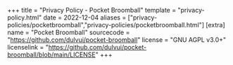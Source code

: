 +++
title = "Privacy Policy - Pocket Broomball"
template = "privacy-policy.html"
date = 2022-12-04
aliases = ["privacy-policies/pocketbroomball","privacy-policies/pocketbroomball.html"]
[extra]
name = "Pocket Broomball"
sourcecode = "https://github.com/dulvui/pocket-broomball"
license = "GNU AGPL v3.0+"
licenselink = "https://github.com/dulvui/pocket-broomball/blob/main/LICENSE"
+++
